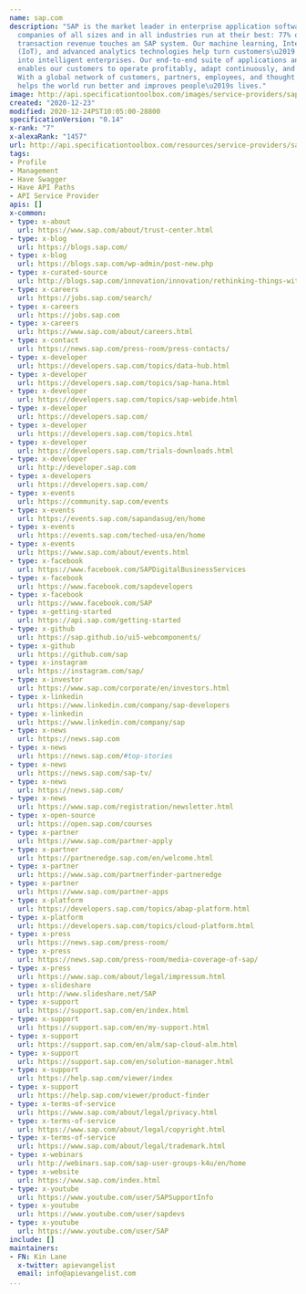 ```yaml
---
name: sap.com
description: "SAP is the market leader in enterprise application software, helping
  companies of all sizes and in all industries run at their best: 77% of the world\u2019s
  transaction revenue touches an SAP system. Our machine learning, Internet of Things
  (IoT), and advanced analytics technologies help turn customers\u2019 businesses
  into intelligent enterprises. Our end-to-end suite of applications and services
  enables our customers to operate profitably, adapt continuously, and make a difference.
  With a global network of customers, partners, employees, and thought leaders, SAP
  helps the world run better and improves people\u2019s lives."
image: http://api.specificationtoolbox.com/images/service-providers/sap-com.jpg
created: "2020-12-23"
modified: 2020-12-24PST10:05:00-28800
specificationVersion: "0.14"
x-rank: "7"
x-alexaRank: "1457"
url: http://api.specificationtoolbox.com/resources/service-providers/sap-com/
tags:
- Profile
- Management
- Have Swagger
- Have API Paths
- API Service Provider
apis: []
x-common:
- type: x-about
  url: https://www.sap.com/about/trust-center.html
- type: x-blog
  url: https://blogs.sap.com/
- type: x-blog
  url: https://blogs.sap.com/wp-admin/post-new.php
- type: x-curated-source
  url: http://blogs.sap.com/innovation/innovation/rethinking-things-with-internet-of-things-02884080
- type: x-careers
  url: https://jobs.sap.com/search/
- type: x-careers
  url: https://jobs.sap.com
- type: x-careers
  url: https://www.sap.com/about/careers.html
- type: x-contact
  url: https://news.sap.com/press-room/press-contacts/
- type: x-developer
  url: https://developers.sap.com/topics/data-hub.html
- type: x-developer
  url: https://developers.sap.com/topics/sap-hana.html
- type: x-developer
  url: https://developers.sap.com/topics/sap-webide.html
- type: x-developer
  url: https://developers.sap.com/
- type: x-developer
  url: https://developers.sap.com/topics.html
- type: x-developer
  url: https://developers.sap.com/trials-downloads.html
- type: x-developer
  url: http://developer.sap.com
- type: x-developers
  url: https://developers.sap.com/
- type: x-events
  url: https://community.sap.com/events
- type: x-events
  url: https://events.sap.com/sapandasug/en/home
- type: x-events
  url: https://events.sap.com/teched-usa/en/home
- type: x-events
  url: https://www.sap.com/about/events.html
- type: x-facebook
  url: https://www.facebook.com/SAPDigitalBusinessServices
- type: x-facebook
  url: https://www.facebook.com/sapdevelopers
- type: x-facebook
  url: https://www.facebook.com/SAP
- type: x-getting-started
  url: https://api.sap.com/getting-started
- type: x-github
  url: https://sap.github.io/ui5-webcomponents/
- type: x-github
  url: https://github.com/sap
- type: x-instagram
  url: https://instagram.com/sap/
- type: x-investor
  url: https://www.sap.com/corporate/en/investors.html
- type: x-linkedin
  url: https://www.linkedin.com/company/sap-developers
- type: x-linkedin
  url: https://www.linkedin.com/company/sap
- type: x-news
  url: https://news.sap.com
- type: x-news
  url: https://news.sap.com/#top-stories
- type: x-news
  url: https://news.sap.com/sap-tv/
- type: x-news
  url: https://news.sap.com/
- type: x-news
  url: https://www.sap.com/registration/newsletter.html
- type: x-open-source
  url: https://open.sap.com/courses
- type: x-partner
  url: https://www.sap.com/partner-apply
- type: x-partner
  url: https://partneredge.sap.com/en/welcome.html
- type: x-partner
  url: https://www.sap.com/partnerfinder-partneredge
- type: x-partner
  url: https://www.sap.com/partner-apps
- type: x-platform
  url: https://developers.sap.com/topics/abap-platform.html
- type: x-platform
  url: https://developers.sap.com/topics/cloud-platform.html
- type: x-press
  url: https://news.sap.com/press-room/
- type: x-press
  url: https://news.sap.com/press-room/media-coverage-of-sap/
- type: x-press
  url: https://www.sap.com/about/legal/impressum.html
- type: x-slideshare
  url: http://www.slideshare.net/SAP
- type: x-support
  url: https://support.sap.com/en/index.html
- type: x-support
  url: https://support.sap.com/en/my-support.html
- type: x-support
  url: https://support.sap.com/en/alm/sap-cloud-alm.html
- type: x-support
  url: https://support.sap.com/en/solution-manager.html
- type: x-support
  url: https://help.sap.com/viewer/index
- type: x-support
  url: https://help.sap.com/viewer/product-finder
- type: x-terms-of-service
  url: https://www.sap.com/about/legal/privacy.html
- type: x-terms-of-service
  url: https://www.sap.com/about/legal/copyright.html
- type: x-terms-of-service
  url: https://www.sap.com/about/legal/trademark.html
- type: x-webinars
  url: http://webinars.sap.com/sap-user-groups-k4u/en/home
- type: x-website
  url: https://www.sap.com/index.html
- type: x-youtube
  url: https://www.youtube.com/user/SAPSupportInfo
- type: x-youtube
  url: https://www.youtube.com/user/sapdevs
- type: x-youtube
  url: https://www.youtube.com/user/SAP
include: []
maintainers:
- FN: Kin Lane
  x-twitter: apievangelist
  email: info@apievangelist.com
...
```

